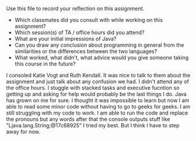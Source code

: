 Use this file to record your reflection on this assignment.

- Which classmates did you consult with while working on this assignment?
- Which session(s) of TA / office hours did you attend?
- What are your initial impressions of Java? 
- Can you draw any conclusion about programming in general from the similarities or the differences between the two languages? 
- What worked, what didn't, what advice would you give someone taking this course in the future?

I consoled Katie Vogt and Ruth Kendall. It was nice to talk to them about the assignment and just talk about any confusion we had. I didn't attend any of the office hours. I stuggle with stacked tasks and executive fucntion so getting up and asking for help would probably be the last things I do. 
Java has grown on me for sure. I thought it was impossible to learn but now I am able to read some minor code without having to go to geeks for geeks. I am still struggling with my code to work. I am able to run the code and replace the pronouns but any words after that the console outputs stuff like "Ljava.lang.String;@17c68925" I tried my best. But I think I have to step away for now.